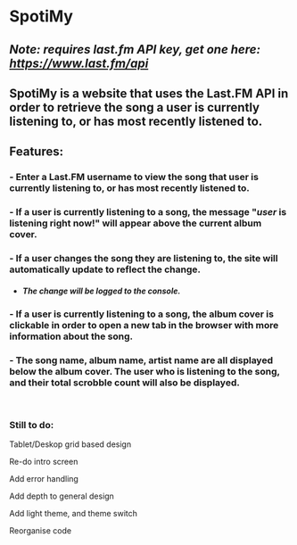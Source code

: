 # SpotiMy

## <i>Note: requires last.fm API key, get one here: https://www.last.fm/api</i>


## SpotiMy is a website that uses the Last.FM API in order to retrieve the song a user is currently listening to, or has most recently listened to.

## Features:

### - Enter a Last.FM username to view the song that user is currently listening to, or has most recently listened to.
### - If a user is currently listening to a song, the message "<i>user</i> is listening right now!" will appear above the current album cover.
### - If a user changes the song they are listening to, the site will automatically update to reflect the change.
* #### <i>The change will be logged to the console.</i>
### - If a user is currently listening to a song, the album cover is clickable in order to open a new tab in the browser with more information about the song.
### - The song name, album name, artist name are all displayed below the album cover. The user who is listening to the song, and their total scrobble count will also be displayed.

<br>

### Still to do:

Tablet/Deskop grid based design

Re-do intro screen

Add error handling

Add depth to general design

Add light theme, and theme switch

Reorganise code